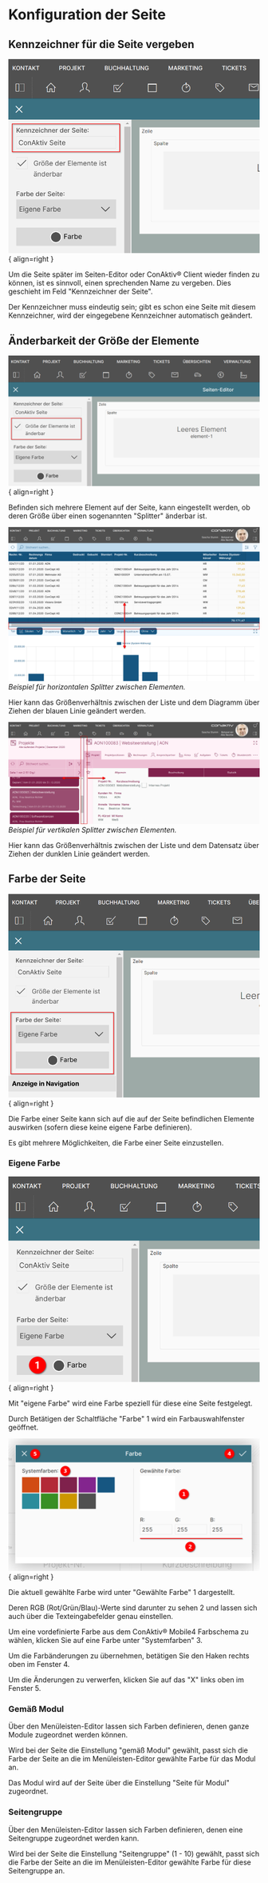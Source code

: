 # Konfiguration der Seite

## Kennzeichner für die Seite vergeben

![Kennzeichner der Seite](./kennzeichner.png#small){ align=right }

Um die Seite später im Seiten-Editor oder ConAktiv® Client wieder finden zu können, ist es sinnvoll, einen sprechenden Name zu vergeben. Dies geschieht im Feld "Kennzeichner der Seite".

Der Kennzeichner muss eindeutig sein; gibt es schon eine Seite mit diesem Kennzeichner, wird der eingegebene Kennzeichner automatisch geändert.

<div class="clear"></div>

## Änderbarkeit der Größe der Elemente

![Größe der Elemente](./groesse-der-elemente.png#small){ align=right }

Befinden sich mehrere Element auf der Seite, kann eingestellt werden, ob deren Größe über einen sogenannten "Splitter" änderbar ist.

<div class="clear"></div>

![Splitter horizontal](groesse-der-element-splitter-h.png)
*Beispiel für horizontalen Splitter zwischen Elementen.*

Hier kann das Größenverhältnis zwischen der Liste und dem Diagramm über Ziehen der blauen Linie geändert werden.

![Splitter vertikal](groesse-der-element-splitter-v.png)
*Beispiel für vertikalen Splitter zwischen Elementen.*

Hier kann das Größenverhältnis zwischen der Liste und dem Datensatz über Ziehen der dunklen Linie geändert werden.

## Farbe der Seite

![Farbe der Seite](./farbe-der-seite.png#small){ align=right }

Die Farbe einer Seite kann sich auf die auf der Seite befindlichen Elemente auswirken (sofern diese keine eigene Farbe definieren).

Es gibt mehrere Möglichkeiten, die Farbe einer Seite einzustellen.

<div class="clear"></div>

### Eigene Farbe

![Eigene Farbe](./farbe-der-seite-eigene.png#small){ align=right }

Mit "eigene Farbe" wird eine Farbe speziell für diese eine Seite festgelegt.

Durch Betätigen der Schaltfläche "Farbe" <span class="number">1</span> wird ein Farbauswahlfenster geöffnet.

<div class="clear"></div>

![Farbe auswählen](./farbe-der-seite-eigene-farbauswahl.png#small){ align=right }

Die aktuell gewählte Farbe wird unter "Gewählte Farbe" <span class="number">1</span> dargestellt.

Deren RGB (Rot/Grün/Blau)-Werte sind darunter zu sehen <span class="number">2</span> und lassen sich auch über die Texteingabefelder genau einstellen.

Um eine vordefinierte Farbe aus dem ConAktiv® Mobile4 Farbschema zu wählen, klicken Sie auf eine Farbe unter "Systemfarben" <span class="number">3</span>.

Um die Farbänderungen zu übernehmen, betätigen Sie den Haken rechts oben im Fenster <span class="number">4</span>.

Um die Änderungen zu verwerfen, klicken Sie auf das "X" links oben im Fenster <span class="number">5</span>.

<div class="clear"></div>

### Gemäß Modul

Über den Menüleisten-Editor lassen sich Farben definieren, denen ganze Module zugeordnet werden können.

Wird bei der Seite die Einstellung "gemäß Modul" gewählt, passt sich die Farbe der Seite an die im Menüleisten-Editor gewählte Farbe für das Modul an.

Das Modul wird auf der Seite über die Einstellung "Seite für Modul" zugeordnet.

### Seitengruppe

Über den Menüleisten-Editor lassen sich Farben definieren, denen eine Seitengruppe zugeordnet werden kann.

Wird bei der Seite die Einstellung "Seitengruppe" (1 - 10) gewählt, passt sich die Farbe der Seite an die im Menüleisten-Editor gewählte Farbe für diese Seitengruppe an.
